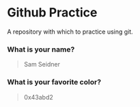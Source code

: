 # Github Practice

A repository with which to practice using git.

### What is your name?

>Sam Seidner


### What is your favorite color?

>0x43abd2

